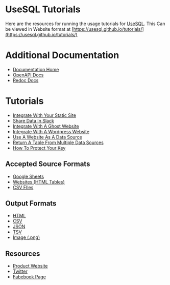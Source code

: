 # UseSQL Tutorials
Here are the resources for running the usage tutorials for [UseSQL](https://usesql.com?ref=github). This Can be viewed in Website format at [https://usesql.github.io/tutorials/](https://usesql.github.io/tutorials/)

# Additional Documentation
 - [Documentation Home](https://docs.usesql.com)
 - [OpenAPI Docs](https://usesql.com/docs)
 - [Redoc Docs](https://usesql.com/redoc)

# Tutorials
 - [Integrate With Your Static Site](static-sites/README.md)
 - [Share Data In Slack]()
 - [Integrate With A Ghost Website]()
 - [Integrate With A Wordpress Website]()
 - [Use A Website As A Data Source]()
 - [Return A Table From Multiple Data Sources]()
 - [How To Protect Your Key]()

## Accepted Source Formats
 - [Google Sheets](https://www.usesql.com/demo?query=SELECT%20*%20FROM%20%22https%3A%2F%2Fdocs.google.com%2Fspreadsheets%2Fd%2F1wUc7i945x-tenP9Wb1bAihnaMB3MDkRnBKcoG9sniGE%2Fedit%23gid%3D1089437561%22%0AWHERE%20Type%20!%3D%20%27Desserts%27%0AORDER%20BY%20Type%20DESC&format=html)
 - [Websites (HTML Tables)](https://www.usesql.com/demo?query=SELECT%20Security%2C%20Symbol%2C%20Founded%0AFROM%20%22https%3A%2F%2Fen.wikipedia.org%2Fwiki%2FList_of_S%2526P_500_companies%22%0AORDER%20BY%20Founded%0ALIMIT%2020&format=html)
 - [CSV FIles](https://www.usesql.com/demo?query=SELECT%20*%0AFROM%20%22https%3A%2F%2Fraw.githubusercontent.com%2Fdylanroy%2Fceo-dataset%2Fmain%2Fdata.csv%22%0ALIMIT%2020&format=html)

## Output Formats
 - [HTML](https://www.usesql.com/demo?query=SELECT%20*%20FROM%20%22https%3A%2F%2Fdocs.google.com%2Fspreadsheets%2Fd%2F1wUc7i945x-tenP9Wb1bAihnaMB3MDkRnBKcoG9sniGE%2Fedit%23gid%3D1089437561%22%0AWHERE%20Type%20!%3D%20%27Desserts%27%0AORDER%20BY%20Type%20DESC&format=html)
 - [CSV](https://www.usesql.com/demo?query=SELECT%20*%20FROM%20%22https%3A%2F%2Fdocs.google.com%2Fspreadsheets%2Fd%2F1wUc7i945x-tenP9Wb1bAihnaMB3MDkRnBKcoG9sniGE%2Fedit%23gid%3D1089437561%22%0AWHERE%20Type%20!%3D%20%27Desserts%27%0AORDER%20BY%20Type%20DESC&format=csv)
 - [JSON](https://www.usesql.com/demo?query=SELECT%20*%20FROM%20%22https%3A%2F%2Fdocs.google.com%2Fspreadsheets%2Fd%2F1wUc7i945x-tenP9Wb1bAihnaMB3MDkRnBKcoG9sniGE%2Fedit%23gid%3D1089437561%22%0AWHERE%20Type%20!%3D%20%27Desserts%27%0AORDER%20BY%20Type%20DESC&format=json)
 - [TSV](https://www.usesql.com/demo?query=SELECT%20*%20FROM%20%22https%3A%2F%2Fdocs.google.com%2Fspreadsheets%2Fd%2F1wUc7i945x-tenP9Wb1bAihnaMB3MDkRnBKcoG9sniGE%2Fedit%23gid%3D1089437561%22%0AWHERE%20Type%20!%3D%20%27Desserts%27%0AORDER%20BY%20Type%20DESC&format=tsv)
 - [Image (.png)](https://www.usesql.com/demo?query=SELECT%20*%20FROM%20%22https%3A%2F%2Fdocs.google.com%2Fspreadsheets%2Fd%2F1wUc7i945x-tenP9Wb1bAihnaMB3MDkRnBKcoG9sniGE%2Fedit%23gid%3D1089437561%22%0AWHERE%20Type%20!%3D%20%27Desserts%27%0AORDER%20BY%20Type%20DESC&format=image)

## Resources
 - [Product Website](https://www.usesql.com)
 - [Twitter](https://www.twitter.com/usesqlhq)
 - [Fabebook Page](https://www.usesql.com/facebook)
